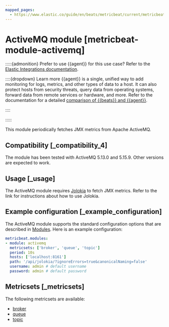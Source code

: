 ```yaml
---
mapped_pages:
  - https://www.elastic.co/guide/en/beats/metricbeat/current/metricbeat-module-activemq.html
---
```


<!-- This file is generated! See scripts/mage/docs_collector.go -->

# ActiveMQ module [metricbeat-module-activemq]

:::::{admonition} Prefer to use {{agent}} for this use case?
Refer to the [Elastic Integrations documentation](integration-docs://reference/activemq/index.md).

::::{dropdown} Learn more
{{agent}} is a single, unified way to add monitoring for logs, metrics, and other types of data to a host. It can also protect hosts from security threats, query data from operating systems, forward data from remote services or hardware, and more. Refer to the documentation for a detailed [comparison of {{beats}} and {{agent}}](docs-content://reference/fleet/index.md).

::::


:::::


This module periodically fetches JMX metrics from Apache ActiveMQ.


## Compatibility [_compatibility_4]

The module has been tested with ActiveMQ 5.13.0 and 5.15.9. Other versions are expected to work.


## Usage [_usage]

The ActiveMQ module requires [Jolokia](/reference/metricbeat/metricbeat-module-jolokia.md) to fetch JMX metrics. Refer to the link for instructions about how to use Jolokia.


## Example configuration [_example_configuration]

The ActiveMQ module supports the standard configuration options that are described in [Modules](/reference/metricbeat/configuration-metricbeat.md). Here is an example configuration:

```yaml
metricbeat.modules:
- module: activemq
  metricsets: ['broker', 'queue', 'topic']
  period: 10s
  hosts: ['localhost:8161']
  path: '/api/jolokia/?ignoreErrors=true&canonicalNaming=false'
  username: admin # default username
  password: admin # default password
```


## Metricsets [_metricsets]

The following metricsets are available:

* [broker](/reference/metricbeat/metricbeat-metricset-activemq-broker.md)
* [queue](/reference/metricbeat/metricbeat-metricset-activemq-queue.md)
* [topic](/reference/metricbeat/metricbeat-metricset-activemq-topic.md)
